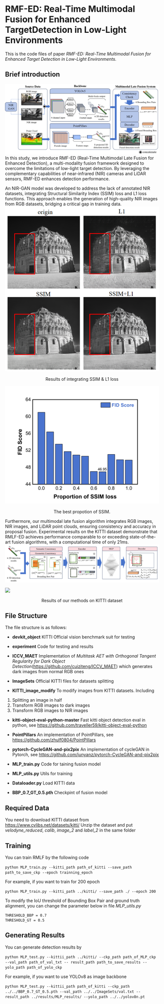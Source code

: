 # RMF-ED: Real-Time Multimodal Fusion for Enhanced TargetDetection in Low-Light Environments

This is the code files of paper *RMF-ED: Real-Time Multimodal Fusion for Enhanced Target
Detection in Low-Light Environments.*

## Brief introduction

![](./imgs/fig1.png)
In this study, we introduce RMF-ED (Real-Time Multimodal Late Fusion for Enhanced Detection), a multi-modality fusion framework designed to overcome the limitations of low-light target detection. By leveraging the complementary capabilities of near-infrared (NIR) cameras and LiDAR sensors, RMF-ED enhances detection performance.

An NIR-GAN model was developed to address the lack of annotated NIR datasets, integrating Structural Similarity Index (SSIM) loss and L1 loss functions. This approach enables the generation of high-quality NIR images from RGB datasets, bridging a critical gap in training data.
![](./imgs/fig6.png)
<center>Results of integrating SSIM & L1 loss</center>

![](./imgs/fig5.png)
<center>The best propotion of SSIM.</center>

Furthermore, our multimodal late fusion algorithm integrates RGB images, NIR images, and LiDAR point clouds, ensuring consistency and accuracy in proposal fusion. Experimental results on the KITTI dataset demonstrate that RMLF-ED achieves performance comparable to or exceeding state-of-the-art fusion algorithms, with a computational time of only 21ms.
![](./imgs/fig4.png)

![](./imgs/fig8.png)
<center>Results of our methods on KITTI dataset</center>

## File Structure

The file structure is as follows:

- **devkit_object**
KITTI Official vision benchmark suit for testing

- **experiment**
Code for testing and results

- **ICCV_MAET**
Implementation of *Multitask AET with Orthogonal Tangent Regularity for Dark Object Detection*(<https://github.com/cuiziteng/ICCV_MAET>) which generates dark images from normal RGB ones

- **ImageSets**
Official KITTI files for datasets splitting

- **KITTI_image_modify**
To modify images from KITTI datasets. Including
 1. Splitting an image in half
 1. Transform RGB images to dark images
 1. Transform RGB images to NIR images

- **kitti-object-eval-python-master**
Fast kitti object detection eval in python, see <https://github.com/traveller59/kitti-object-eval-python>

- **PointPillars**
An implementation of PointPillars, see <https://github.com/zhulf0804/PointPillars>

- **pytorch-CycleGAN-and-pix2pix**
An implementation of cycleGAN in Pytorch, see <https://github.com/junyanz/pytorch-CycleGAN-and-pix2pix>

- **MLP_train.py**
Code for taining fusion model

- **MLP_utils.py**
Utils for training

- **Dataloader.py**
Load KITTI data

- **BBP_0.7_GT_0.5.pth**
Checkpint of fusion model

## Required Data
You need to download KITTI dataset from https://www.cvlibs.net/datasets/kitti/
Unzip the dataset and put *velodyne_reduced*, *calib*, *image_2* and *label_2* in the same folder

## Training
You can train RMLF by the following code

`python MLP_train.py --kitti_path path_of_kitti --save_path path_to_save_ckp --epoch trainning_epoch`

For example, if you want to train for 200 epoch

`python MLP_train.py --kitti_path ../kitti/ --save_path ./ --epoch 200`

To modify the IoU threshold of Bounding Box Pair and ground truth alignment, you can change the parameter below in file *MLP_utils.py*
```
THRESHOLD_BBP = 0.7
THRESHOLD_GT = 0.5
```

## Generating Results
You can generate detection results by

`python MLP_test.py --kittii_path ../kitti/ --ckp_path path_of_MLP_ckp --val_path path_of_val_txt -- result_path path_to_save_results --yolo_path path_of_yolo_ckp`

For example, if you want to use YOLOv8 as image backbone

`python MLP_test.py --kittii_path path_of_kitti --ckp_path ../../BBP_0.7_GT_0.5.pth --val_path ../../ImageSets/val.txt -- result_path ../results/MLP_results/ --yolo_path ../../yolov8n.pt`

<!-- ## Future Works - Data Collection in Real Environments
Quadrotor UAV platform for data collection. Equipped with:
- Monocular camera
- LiDAR
- T-Motor F90
- Jetson Xavier NX
- Q380
![](./imgs/drone.png)

*Elastic-Tracker flexible tracking framework* integrated for stable tracking and SLAM tasks
![](./imgs/tracking.gif)

RGB and NIR image data collected in low-illumination environment
![](./imgs/dark.png)
![](./imgs/NIR.png) -->